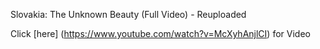 Slovakia: The Unknown Beauty (Full Video) - Reuploaded

Click [here] (https://www.youtube.com/watch?v=McXyhAnjlCI) for Video
